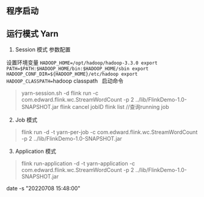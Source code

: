 ## 程序启动



## 运行模式 Yarn
1. Session 模式
参数配置
>
设置环境变量
`HADOOP_HOME=/opt/hadoop/hadoop-3.3.0
export PATH=$PATH:$HADOOP_HOME/bin:$HADOOP_HOME/sbin
export HADOOP_CONF_DIR=${HADOOP_HOME}/etc/hadoop
export HADOOP_CLASSPATH=`hadoop classpath`
`
启动命令
>yarn-session.sh -d
>flink run -c com.edward.flink.wc.StreamWordCount -p 2 ../lib/FlinkDemo-1.0-SNAPSHOT.jar
>flink cancel jobID
>flink list //查询running job

2. Job 模式

>flink run -d -t yarn-per-job -c com.edward.flink.wc.StreamWordCount -p 2 ../lib/FlinkDemo-1.0-SNAPSHOT.jar

3. Application 模式
>flink run-application -d -t yarn-application -c com.edward.flink.wc.StreamWordCount -p 2 ../lib/FlinkDemo-1.0-SNAPSHOT.jar

date -s "20220708 15:48:00"
